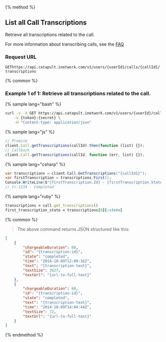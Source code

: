 {% method %}

## List all Call Transcriptions
Retrieve all transcriptions related to the call.

For more information about transcribing calls, see the <a href="https://dev.bandwidth.com/faq/#voice">FAQ</a>

### Request URL

<code class="get">GET</code>`https://api.catapult.inetwork.com/v1/users/{userId}/calls/{callId}/transcriptions`

{% common %}

### Example 1 of 1: Retrieve all transcriptions related to the call.

{% sample lang="bash" %}

```bash
curl -v -X GET https://api.catapult.inetwork.com/v1/users/{userId}/calls/{callId}/transcriptions \
	-u {token}:{secret} \
	-H "Content-type: application/json"
```

{% sample lang="js" %}

```js
// Promise
client.Call.getTranscriptions(callId).then(function (list) {});
// Callback
client.Call.getTranscriptions(callId, function (err, list) {});
```

{% sample lang="csharp" %}

```csharp
var transcriptions = client.Call.GetTranscriptions("{callId1}");
var firstTranscription = transcriptions.First();
Console.WriteLine($"{firstTranscription.Id} - {firstTranscription.State}");
// tr-1234 - Completed
```

{% sample lang="ruby" %}

```ruby
transcriptions = call.get_transcriptions()
first_transcription_state = transcriptions[0][:state]
```

{% common %}

> The above command returns JSON structured like this:

```json
[
    {
        "chargeableDuration": 60,
        "id": "{transcription-id}",
        "state": "completed",
        "time": "2014-10-09T12:09:16Z",
        "text": "{transcription-text}",
        "textSize": 3627,
        "textUrl": "{url-to-full-text}"
    },
    {
        "chargeableDuration": 60,
        "id": "{transcription-id}",
        "state": "completed",
        "text": "{transcription-text}",
        "time": "2014-10-09T14:04:44Z",
        "textSize": 72,
        "textUrl": "{url-to-full-text}"
    }
]
```
{% endmethod %}

